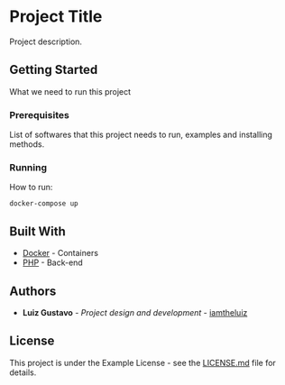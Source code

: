 # Project Title

Project description.

## Getting Started

What we need to run this project

### Prerequisites

List of softwares that this project needs to run, examples and installing methods.

### Running

How to run:

```
docker-compose up
```

## Built With

- [Docker](https://www.docker.com/) - Containers
- [PHP](https://www.php.net/) - Back-end

## Authors

* **Luiz Gustavo** - *Project design and development* - [iamtheluiz](https://github.com/iamtheluiz)

## License

This project is under the Example License - see the [LICENSE.md](LICENSE.md) file for details.
